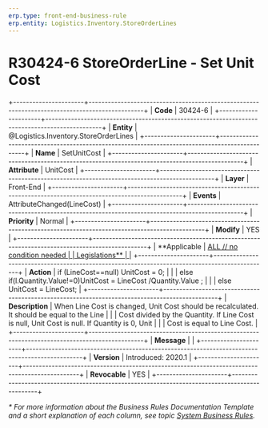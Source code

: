 ```yaml
---
erp.type: front-end-business-rule
erp.entity: Logistics.Inventory.StoreOrderLines
---
```


# R30424-6 StoreOrderLine - Set Unit Cost
+----------------------+-----------------------------------------------------------------------------------------------+
| **Code**             | 30424-6                                                                                       |
+----------------------+-----------------------------------------------------------------------------------------------+
| **Entity**           | @Logistics.Inventory.StoreOrderLines                                                          |
+----------------------+-----------------------------------------------------------------------------------------------+
| **Name**             | SetUnitCost                                                                                   |
+----------------------+-----------------------------------------------------------------------------------------------+
| **Attribute**        | UnitCost                                                                                      |
+----------------------+-----------------------------------------------------------------------------------------------+
| **Layer**            | Front-End                                                                                     |
+----------------------+-----------------------------------------------------------------------------------------------+
| **Events**           | AttributeChanged(LineCost)                                                                    |
+----------------------+-----------------------------------------------------------------------------------------------+
| **Priority**         | Normal                                                                                        |
+----------------------+-----------------------------------------------------------------------------------------------+
| **Modify**           | YES                                                                                           |
+----------------------+-----------------------------------------------------------------------------------------------+
| **Applicable         | [ALL // no condition needed                                                                   |
| Legislations**       | ](xref:applicable-legislations)                                                               |
+----------------------+-----------------------------------------------------------------------------------------------+
| **Action**           | if (LineCost==null) UnitCost = 0;                                                             |
|                      | else if(l.Quantity.Value!=0)UnitCost = LineCost /Quantity.Value ;                             |
|                      | else UnitCost = LineCost;                                                                     |
+----------------------+-----------------------------------------------------------------------------------------------+
| **Description**      | When Line Cost is changed, Unit Cost should be recalculated. It should be equal to the Line   |
|                      | Cost divided by the Quantity. If Line Cost is null, Unit Cost is null. If Quantity is 0, Unit |
|                      | Cost is equal to Line Cost.                                                                   |
+----------------------+-----------------------------------------------------------------------------------------------+
| **Message**          |                                                                                               |
+----------------------+-----------------------------------------------------------------------------------------------+
| **Version**          | Introduced: 2020.1                                                                            |
+----------------------+-----------------------------------------------------------------------------------------------+
| **Revocable**        | YES                                                                                           |
+----------------------+-----------------------------------------------------------------------------------------------+

*\* For more information about the Business Rules Documentation Template and a short explanation of each column, see
topic [System Business Rules](../templates/template-description-system-business-rules.md).*
